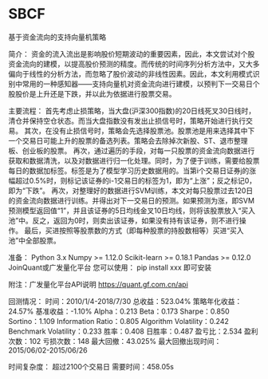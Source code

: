 # SBCF
基于资金流向的支持向量机策略

简介：
资金的流入流出是影响股价短期波动的重要因素，因此，本文尝试对个股资金流向的建模，以提高股价预测的精度。而传统的时间序列分析方法中，又大多偏向于线性的分析方法，而忽略了股价波动的非线性因素。因此，本文利用模式识别中常用的一种感知器——支持向量机对资金流向进行建模，以预判下一交易日个股股价是上升还是下跌，并以此为依据进行股票交易。

主要流程：
首先考虑止损策略，当大盘(沪深300指数)的20日线死叉30日线时，清仓并保持空仓状态。而当大盘指数没有发出止损信号时，策略开始进行执行交易。
其次，在没有止损信号时，策略会先选择股票池。股票池是用来选择其中下一个交易日可能上升的股票的备选列表。策略会去除掉次新股、ST、退市整理板、创业板的股票。
再次，通过遍历的手段，对每一只股票的资金流向数据进行获取和数据清洗，以及对数据进行归一化处理。同时，为了便于训练，需要给股票每日的数据加标签。标签是为了模型学习历史数据用的。当第i个交易日证券j的涨幅超过0.5%时，则标记该证券的i-1交易日的标签为1，即为“上涨”；反之标记0，即为“下跌”。
再次，对整理好的数据进行SVM训练，本文对每只股票过去120日的资金流向数据进行训练。并得出对下一交易日的预测。如果预测为涨，即SVM预测模型返回值“1”，并且该证券的5日均线金叉10日均线，则将该股票放入“买入池”中。反之，返回为0时，则卖出该证券，如果没有持有该证券，则不进行操作。
最后，买进按照等股票数的方式（即每种股票的持股数相等）买进“买入池”中全部股票。

准备：
Python 3.x
Numpy >= 1.12.0
Scikit-learn >= 0.18.1
Pandas >= 0.12.0
JoinQuant或广发量化平台
您可以使用：
pip install xxx
即可安装

附注：广发量化平台API说明
https://quant.gf.com.cn/api

回测情况：
时间：2010/1/4-2018/7/30
总收益：523.04%
策略年化收益：24.57%
基准收益：-1.10%
Alpha：0.213
Beta：0.173
Sharpe：0.850
Sortino：1.109
Information Ratio：0.805
Algorithm Volatility：0.242
Benchmark Volatility：0.233
胜率：0.408
日胜率：0.487
盈亏比：2.534
盈利次数：102
亏损次数：148
最大回撤：43.025%
最大回撤出现时间：2015/06/02-2015/06/26

时间复杂度：
超过2100个交易日
需要时间：458.05s
